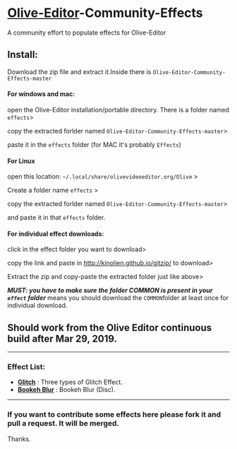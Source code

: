 # [Olive-Editor](https://github.com/olive-editor/olive)-Community-Effects
A community effort to populate effects for Olive-Editor

## Install:
Download the zip file and extract it.Inside there is `Olive-Editor-Community-Effects-master`

#### For windows and mac:
open the Olive-Editor installation/portable directory. There is a folder named `effects`>

copy the extracted forlder named `Olive-Editor-Community-Effects-master`>

paste it in the `effects` folder (for MAC it's probably `Effects`)


#### For Linux
open this location:
`~/.local/share/olivevideoeditor.org/Olive` >

Create a folder name `effects` >

copy the extracted forlder named `Olive-Editor-Community-Effects-master`>

and paste it in that `effects` folder.

#### For individual effect downloads:
click in the effect folder you want to download>

copy the link and paste in http://kinolien.github.io/gitzip/ to download>

Extract the zip and copy-paste the extracted folder just like above>

***MUST: you have to make sure the folder COMMON is present in your `effect` folder***
means you should download the `COMMON`folder at least once for individual download.


## Should work from the Olive Editor continuous build after Mar 29, 2019.
_____________________

### Effect List:

- **[Glitch](https://github.com/cgvirus/Olive-Editor-Community-Effects/tree/master/glitch)** : Three types of Glitch Effect.
- **[Bookeh Blur](https://github.com/cgvirus/Olive-Editor-Community-Effects/tree/master/bokehBlur)** : Bookeh Blur (Disc).


_______________________


### If you want to contribute some effects here please fork it and pull a request. It will be merged.
Thanks.
